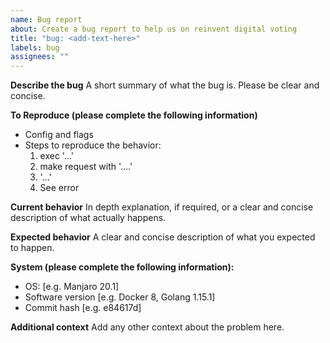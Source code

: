 ```yaml
---
name: Bug report
about: Create a bug report to help us on reinvent digital voting
title: "bug: <add-text-here>"
labels: bug
assignees: ""
---
```


**Describe the bug**
A short summary of what the bug is. Please be clear and concise.

**To Reproduce (please complete the following information)**

- Config and flags
- Steps to reproduce the behavior:
  1. exec '...'
  2. make request with '....'
  3. '...'
  4. See error

**Current behavior**
In depth explanation, if required, or a clear and concise description of what actually happens.

**Expected behavior**
A clear and concise description of what you expected to happen.

**System (please complete the following information):**

- OS: [e.g. Manjaro 20.1]
- Software version [e.g. Docker 8, Golang 1.15.1]
- Commit hash [e.g. e84617d]

**Additional context**
Add any other context about the problem here.
